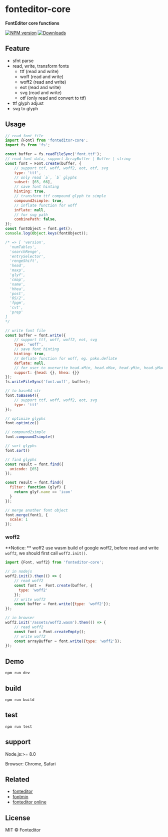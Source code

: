 # fonteditor-core

**FontEditor core functions**

[![NPM version][npm-image]][npm-url]
[![Downloads][downloads-image]][npm-url]

## Feature

- sfnt parse
- read, write, transform fonts
  - ttf (read and write)
  - woff (read and write)
  - woff2 (read and write)
  - eot (read and write)
  - svg (read and write)
  - otf (only read and convert to ttf)
- ttf glyph adjust
- svg to glyph

## Usage

```javascript
// read font file
import {Font} from 'fonteditor-core';
import fs from 'fs';

const buffer = fs.readFileSync('font.ttf');
// read font data, support ArrayBuffer | Buffer | string
const font = Font.create(buffer, {
    // support ttf, woff, woff2, eot, otf, svg
    type: 'ttf',
    // only read `a`, `b` glyphs
    subset: [65, 66],
    // save font hinting
    hinting: true,
    // transform ttf compound glyph to simple
    compound2simple: true,
    // inflate function for woff
    inflate: null,
    // for svg path
    combinePath: false,
});
const fontObject = font.get();
console.log(Object.keys(fontObject));

/* => [ 'version',
  'numTables',
  'searchRenge',
  'entrySelector',
  'rengeShift',
  'head',
  'maxp',
  'glyf',
  'cmap',
  'name',
  'hhea',
  'post',
  'OS/2',
  'fpgm',
  'cvt',
  'prep'
]
*/

// write font file
const buffer = font.write({
    // support ttf, woff, woff2, eot, svg
    type: 'woff',
    // save font hinting
    hinting: true,
    // deflate function for woff, eg. pako.deflate
    deflate: null,
    // for user to overwrite head.xMin, head.xMax, head.yMin, head.yMax, hhea etc.
    support: {head: {}, hhea: {}}
});
fs.writeFileSync('font.woff', buffer);

// to base64 str
font.toBase64({
    // support ttf, woff, woff2, eot, svg
    type: 'ttf'
});

// optimize glyphs
font.optimize()

// compound2simple
font.compound2simple()

// sort glyphs
font.sort()

// find glyphs
const result = font.find({
  unicode: [65]
});

const result = font.find({
  filter: function (glyf) {
    return glyf.name == 'icon'
  }
});

// merge another font object
font.merge(font1, {
  scale: 1
});
```

### woff2

**Notice: ** woff2 use wasm build of google woff2, before read and write `woff2`, we should first call `woff2.init()`.

```javascript
import {Font, woff2} from 'fonteditor-core';

// in nodejs
woff2.init().then(() => {
    // read woff2
    const font =  Font.create(buffer, {
      type: 'woff2'
    });
    // write woff2
    const buffer = font.write({type: 'woff2'});
});

// in browser
woff2.init('/assets/woff2.wasm').then(() => {
    // read woff2
    const font = Font.createEmpty();
    // write woff2
    const arrayBuffer = font.write({type: 'woff2'});
});
```


## Demo

```
npm run dev
```

## build

```
npm run build
```

## test

```
npm run test
```

## support

Node.js:>= 8.0

Browser: Chrome, Safari

## Related

- [fonteditor](https://github.com/ecomfe/fonteditor)
- [fontmin](https://github.com/ecomfe/fontmin)
- [fonteditor online](https://kekee000.github.io/fonteditor/index.html)

## License

MIT © Fonteditor

[downloads-image]: http://img.shields.io/npm/dm/fonteditor-core.svg
[npm-url]: https://npmjs.org/package/fonteditor-core
[npm-image]: http://img.shields.io/npm/v/fonteditor-core.svg

[travis-url]: https://travis-ci.org/kekee000/fonteditor-core
[travis-image]: http://img.shields.io/travis/kekee000/fonteditor-core.svg
